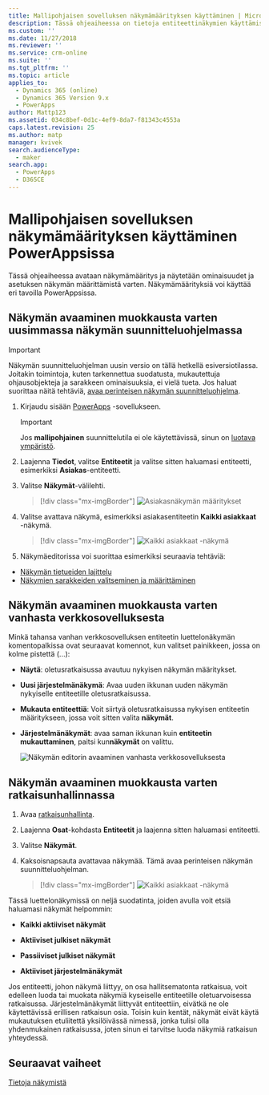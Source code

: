 ```yaml
---
title: Mallipohjaisen sovelluksen näkymämäärityksen käyttäminen | MicrosoftDocs
description: Tässä ohjeaiheessa on tietoja entiteettinäkymien käyttämisestä
ms.custom: ''
ms.date: 11/27/2018
ms.reviewer: ''
ms.service: crm-online
ms.suite: ''
ms.tgt_pltfrm: ''
ms.topic: article
applies_to:
  - Dynamics 365 (online)
  - Dynamics 365 Version 9.x
  - PowerApps
author: Mattp123
ms.assetid: 034c8bef-0d1c-4ef9-8da7-f81343c4553a
caps.latest.revision: 25
ms.author: matp
manager: kvivek
search.audienceType:
  - maker
search.app:
  - PowerApps
  - D365CE
---
```

# <a name="access-a-model-driven-app-view-definition-in-powerapps"></a>Mallipohjaisen sovelluksen näkymämäärityksen käyttäminen PowerAppsissa

 Tässä ohjeaiheessa avataan näkymämääritys ja näytetään ominaisuudet ja asetuksen näkymän määrittämistä varten. Näkymämäärityksiä voi käyttää eri tavoilla PowerAppsissa. 
  
  
## <a name="open-a-view-for-editing-in-the-latest-view-designer"></a>Näkymän avaaminen muokkausta varten uusimmassa näkymän suunnitteluohjelmassa

> [!IMPORTANT]
> Näkymän suunnitteluohjelman uusin versio on tällä hetkellä esiversiotilassa. Joitakin toimintoja, kuten tarkennettua suodatusta, mukautettuja ohjausobjekteja ja sarakkeen ominaisuuksia, ei vielä tueta. Jos haluat suorittaa näitä tehtäviä, [avaa perinteisen näkymän suunnitteluohjelma](#open-a-view-in-solution-explorer).

1.  Kirjaudu sisään [PowerApps](https://web.powerapps.com/?utm_source=padocs&utm_medium=linkinadoc&utm_campaign=referralsfromdoc) -sovellukseen.  


    > [!IMPORTANT]
    > Jos **mallipohjainen** suunnittelutila ei ole käytettävissä, sinun on [luotava ympäristö](https://docs.microsoft.com/powerapps/administrator/create-environment). 

2.  Laajenna **Tiedot**, valitse **Entiteetit** ja valitse sitten haluamasi entiteetti, esimerkiksi **Asiakas**-entiteetti.   
3. Valitse **Näkymät**-välilehti.

    > [!div class="mx-imgBorder"] 
    > ![Asiakasnäkymän määritykset](media/account-view-definitions.png)

4. Valitse avattava näkymä, esimerkiksi asiakasentiteetin **Kaikki asiakkaat** -näkymä.

    > [!div class="mx-imgBorder"] 
    > ![Kaikki asiakkaat -näkymä](media/account-view-designer.png)

5. Näkymäeditorissa voi suorittaa esimerkiksi seuraavia tehtäviä: 
 
- [Näkymän tietueiden lajittelu](configure-sorting.md)
- [Näkymien sarakkeiden valitseminen ja määrittäminen](choose-and-configure-columns.md)

## <a name="open-a-view-for-editing-from-a-legacy-web-app"></a>Näkymän avaaminen muokkausta varten vanhasta verkkosovelluksesta
Minkä tahansa vanhan verkkosovelluksen entiteetin luettelonäkymän komentopalkissa ovat seuraavat komennot, kun valitset painikkeen, jossa on kolme pistettä (...):  

- **Näytä**: oletusratkaisussa avautuu nykyisen näkymän määritykset.  
  
- **Uusi järjestelmänäkymä**: Avaa uuden ikkunan uuden näkymän nykyiselle entiteetille oletusratkaisussa.  
  
- **Mukauta entiteettiä**: Voit siirtyä oletusratkaisussa nykyisen entiteetin määritykseen, jossa voit sitten valita **näkymät**.  
  
- **Järjestelmänäkymät**: avaa saman ikkunan kuin **entiteetin mukauttaminen**, paitsi kun**näkymät** on valittu.  

   ![Näkymän editorin avaaminen vanhasta verkkosovelluksesta](media/open-view-editor-from-view.png)

## <a name="open-a-view-for-editing-in-solution-explorer"></a>Näkymän avaaminen muokkausta varten ratkaisunhallinnassa 
1.  Avaa [ratkaisunhallinta](advanced-navigation.md#solution-explorer).  
  
2.  Laajenna **Osat**-kohdasta **Entiteetit** ja laajenna sitten haluamasi entiteetti.  
  
3.  Valitse **Näkymät**.  
  
4.  Kaksoisnapsauta avattavaa näkymää. Tämä avaa perinteisen näkymän suunnitteluohjelman.
    
    > [!div class="mx-imgBorder"] 
    > ![Kaikki asiakkaat -näkymä](media/all-accounts-view.png)

 Tässä luettelonäkymissä on neljä suodatinta, joiden avulla voit etsiä haluamasi näkymät helpommin:  
  
- **Kaikki aktiiviset näkymät**  

- **Aktiiviset julkiset näkymät**  

- **Passiiviset julkiset näkymät**  

- **Aktiiviset järjestelmänäkymät**  
  
 Jos entiteetti, johon näkymä liittyy, on osa hallitsematonta ratkaisua, voit edelleen luoda tai muokata näkymiä kyseiselle entiteetille oletuarvoisessa ratkaisussa. Järjestelmänäkymät liittyvät entiteettiin, eivätkä ne ole käytettävissä erillisen ratkaisun osia. Toisin kuin kentät, näkymät eivät käytä mukautuksen etuliitettä yksilöivässä nimessä, jonka tulisi olla yhdenmukainen ratkaisussa, joten sinun ei tarvitse luoda näkymiä ratkaisun yhteydessä. 
 
## <a name="next-steps"></a>Seuraavat vaiheet
[Tietoja näkymistä](create-edit-views.md)



